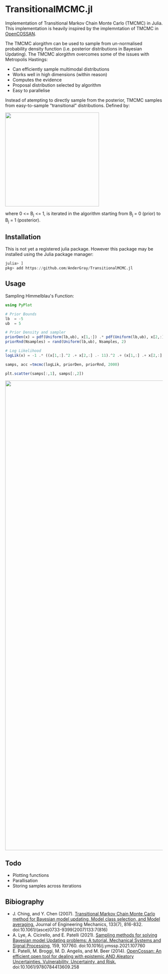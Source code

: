 # TransitionalMCMC.jl


Implementation of Transitional Markov Chain Monte Carlo (TMCMC) in Julia. This implementation is heavily inspired by the implemntation of TMCMC in [OpenCOSSAN](https://github.com/cossan-working-group/OpenCossan).

The TMCMC alorgithm can be used to sample from un-normalised probability density function (i.e. posterior distributions in Bayesian Updating). The TMCMC alorgithm overcomes some of the issues with Metropolis Hastings:

* Can efficiently sample multimodal distributions
* Works well in high dimensions (within reason)
* Computes the evidence
* Proposal distribution selected by algorithm
* Easy to parallelise

Instead of atempting to directly sample from the posterior, TMCMC samples from easy-to-sample "transitional" distributions. Defined by:

<img src="https://imgur.com/5p4APND.png" data-canonical-src="https://imgur.com/5p4APND.png" width="300" />

where 0 <= B<sub>j</sub> <= 1, is iterated in the algorithm starting from B<sub>j</sub> = 0 (prior) to B<sub>j</sub> = 1 (posterior).

## Installation

This is not yet a registered julia package. However this package may be installed using the Julia package manager:

```Julia
julia> ]
pkg> add https://github.com/AnderGray/TransitionalMCMC.jl
```

## Usage

Sampling Himmelblau's Function:

```Julia
using PyPlot

# Prior Bounds
lb  = -5        
ub  = 5

# Prior Density and sampler
priorDen(x) = pdf(Uniform(lb,ub), x[1,:]) .* pdf(Uniform(lb,ub), x[2,:])
priorRnd(Nsamples) = rand(Uniform(lb,ub), Nsamples, 2)

# Log Likelihood
logLik(x) = -1 .* ((x[1,:].^2 .+ x[2,:] .- 11).^2 .+ (x[1,:] .+ x[2,:].^2 .- 7).^2)

samps, acc =tmcmc(logLik, priorDen, priorRnd, 2000)

plt.scatter(samps[:,1], samps[:,2])
```
<img src="https://imgur.com/ySv4BzI.png" data-canonical-src="https://imgur.com/ySv4BzI.png" width="1500" />

## Todo
* Plotting functions
* Parallisation
* Storing samples across iterations

## Bibiography

* J. Ching, and Y. Chen (2007). [Transitional Markov Chain Monte Carlo method for Bayesian model updating, Model class selection, and Model averaging.](https://ascelibrary.org/doi/pdf/10.1061/(ASCE)0733-9399(2007)133%3A7(816)?casa_token=mGf_dvFGtYcAAAAA%3AvPklSPi0HXqUX9VabgqN5xILx6e8cH973IUbkgCKkRjooKku7__DhKk3yuYqzyTSIXBluhaEes2MXg&) Journal of Engineering Mechanics, 133(7), 816-832. doi:10.1061/(asce)0733-9399(2007)133:7(816)
* A. Lye, A. Cicirello, and E. Patelli (2021). [Sampling methods for solving Bayesian model Updating problems: A tutorial. Mechanical Systems and Signal Processing](https://livrepository.liverpool.ac.uk/3115734/), 159, 107760. doi:10.1016/j.ymssp.2021.107760
* E. Patelli, M. Broggi, M. D. Angelis, and M. Beer (2014). [OpenCossan: An efficient open tool for dealing with epistemic AND Aleatory Uncertainties. Vulnerability, Uncertainty, and Risk.](https://www.researchgate.net/publication/263732354_OpenCossan_An_Efficient_Open_Tool_for_Dealing_with_Epistemic_and_Aleatory_Uncertainties) doi:10.1061/9780784413609.258
